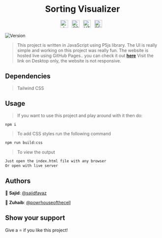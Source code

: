 <h1 align="center">Sorting Visualizer</h1>

<div align="center" >
   <span><img src="https://img.shields.io/badge/JavaScript-282C34?logo=javascript" alt="JavaScript logo" title="JavaScript" height="25" /></span>&nbsp;&nbsp;
   <span><img src="https://img.shields.io/badge/CSS3-282C34?logo=css3" alt="CSS3 logo" title="CSS3" height="25" /></span>&nbsp;&nbsp;
   <span><img src="https://img.shields.io/badge/HTML5-282C34?logo=html5" alt="HTML logo" title="HTML" height="25" /></span>&nbsp;&nbsp;
   <span><img src="https://img.shields.io/badge/P5js-282C34?logo=p5dotjs" alt="P5js logo" title="P5js" height="25" /></span>&nbsp;&nbsp;
  </div>

<p>
  <img alt="Version" src="https://img.shields.io/badge/version-1.0.0-blue.svg?cacheSeconds=2592000" />
</p>

> This project is written in JavaScript using P5js library. The UI is really simple and working on this project was really fun. The website is hosted live using GitHub Pages.. you can check it out **[here](https://sajidfayaz.github.io/sortingvisualizer)**
> Visit the link on Desktop only, the website is not responsive.

## Dependencies

> Tailwind CSS

## Usage
> If you want to use this project and play around with it then do: 

```sh
npm i
```
> To add CSS styles run the following command

```sh
npm run build:css
```

> To view the output
```sh
Just open the index.html file with any browser
Or open with live server
```

## Authors

👤 **Sajid**: [@sajidfayaz](https://github.com/sajidfayaz)

👤 **Zuhaib**: [@powrhouseofthecell](https://github.com/powrhouseofthecell)

## Show your support

Give a ⭐️ if you like this project!
